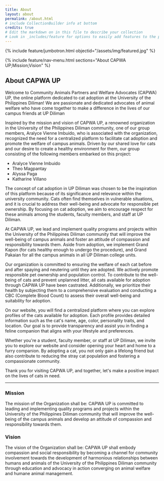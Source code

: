 ```yaml
---
title: About
layout: about
permalink: /about.html
# include CollectionBuilder info at bottom
credits: true
# Edit the markdown on in this file to describe your collection
# Look in _includes/feature for options to easily add features to the page
---
```


{% include feature/jumbotron.html objectid="/assets/img/featured.jpg" %}

{% include feature/nav-menu.html sections="About CAPWA UP;Mission;Vision" %}

## About CAPWA UP

Welcome to Community Animals Partners and Welfare Advocates (CAPWA) UP, the online platform dedicated to cat adoption at the University of the Philippines Diliman! We are passionate and dedicated advocates of animal welfare who have come together to make a difference in the lives of our campus friends at UP Diliman

Inspired by the mission and vision of CAPWA UP, a renowned organization in the University of the Philippines Diliman community, one of our group members, Aralyce Vienne Imbuido, who is associated with the organization, recognized the need for a centralized platform to facilitate cat adoption and promote the welfare of campus animals. Driven by our shared love for cats and our desire to create a healthy environment for them, our group consisting of the following members embarked on this project:
‌

- Aralyce Vienne Imbuido
- ‌Theo Magpantay
- ‌Alyssa Paga
- ‌Katharine Villano

The concept of cat adoption in UP Diliman was chosen to be the inspiration of this platform because of its significance and relevance within the university community. Cats often find themselves in vulnerable situations, and it is crucial to address their well-being and advocate for responsible pet ownership. By focusing on cat adoption, we aim to encourage respect for these animals among the students, faculty members, and staff at UP Diliman.

At CAPWA UP, we lead and implement quality programs and projects within the University of the Philippines Diliman community that will improve the well-being of campus animals and foster an attitude of compassion and responsibility towards them. Aside from adoption, we implement Grand Kapon (for cats healthy enough to undergo the procedure), and Grand Pakaian for all the campus animals in all UP Diliman college units.

Our organization is committed to ensuring the welfare of each cat before and after spaying and neutering until they are adopted. We actively promote responsible pet ownership and population control. To contribute to the well-being of cats and prevent unplanned litter, all cats available for adoption through CAPWA UP have been castrated. Additionally, we prioritize their health by subjecting them to a comprehensive evaluation and conducting a CBC (Complete Blood Count) to assess their overall well-being and suitability for adoption.

On our website, you will find a centralized platform where you can explore profiles of the cats available for adoption. Each profile provides detailed information such as the cat's name, age, color, personality traits, and location. Our goal is to provide transparency and assist you in finding a feline companion that aligns with your lifestyle and preferences.

Whether you're a student, faculty member, or staff at UP Diliman, we invite you to explore our website and consider opening your heart and home to a furry companion. By adopting a cat, you not only gain a lifelong friend but also contribute to reducing the stray cat population and fostering a compassionate community.

Thank you for visiting CAPWA UP, and together, let's make a positive impact on the lives of cats in need.

---

### Mission

The mission of the Organization shall be: CAPWA UP is committed to leading and implementing quality programs and projects within the University of the Philippines Diliman community that will improve the well-being of the campus animals and develop an attitude of compassion and responsibility towards them.

### Vision

The vision of the Organization shall be: CAPWA UP shall embody compassion and social responsibility by becoming a channel for community involvement towards the development of harmonious relationships between humans and animals of the University of the Philippines Diliman community through education and advocacy in action converging on animal welfare and humane animal management.

<!-- ## About the Collection

This site is generated using [CollectionBuilder-GH](https://collectionbuilding.github.io/gh/), a project to create a free and simple digital collection using [GitHub Pages](https://pages.github.com/) from:

- a CSV of collection metadata
- a folder of JPG images or PDF documents

The template repository features four objects from the University of Idaho Library's [Digital Collections](https://www.lib.uidaho.edu/digital).

For full details of creating your own collection site, visit [CollectionBuilder Documentation](https://collectionbuilder.github.io/cb-docs/)! -->

<!-- IMPORTANT!!! DELETE this comment and the include below when you are finished editing this page for your collection. The include below introduces about page features. They will show up on your collection's about page until you delete it. -->
